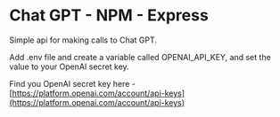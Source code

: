 # Chat GPT - NPM - Express

Simple api for making calls to Chat GPT. 

Add .env file and create a variable called OPENAI_API_KEY, and set the value to your OpenAI secret key.

Find you OpenAI secret key here - [https://platform.openai.com/account/api-keys](https://platform.openai.com/account/api-keys)
